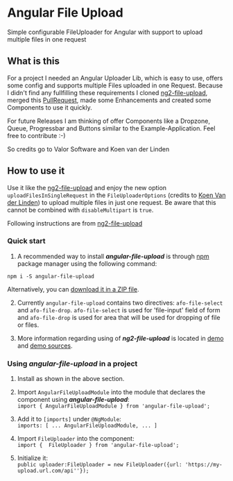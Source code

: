 # Angular File Upload

Simple configurable FileUploader for Angular with support to upload multiple files in one request

## What is this
For a project I needed an Angular Uploader Lib, which is easy to use, offers some config and supports multiple
Files uploaded in one Request. Because I didn't find any fullfilling these requirements I cloned
[ng2-file-upload](https://github.com/valor-software/ng2-file-upload), merged this
[PullRequest](https://github.com/valor-software/ng2-file-upload/pull/993), made some Enhancements and created 
some Components to use it quickly.

For future Releases I am thinking of offer Components like a Dropzone, Queue, Progressbar and Buttons similar 
to the Example-Application. Feel free to contribute :-)

So credits go to Valor Software and Koen van der Linden

## How to use it
Use it like the [ng2-file-upload](https://github.com/valor-software/ng2-file-upload) and enjoy the new option
`uploadFilesInSingleRequest` in the `FileUploaderOptions` (credits to [Koen Van der Linden](https://github.com/koenvanderlinden))
to upload multiple files in just one request. Be aware that this cannot be combined with `disableMultipart` is 
`true`.

Following instructions are from [ng2-file-upload](https://github.com/valor-software/ng2-file-upload)

### Quick start

1. A recommended way to install ***angular-file-upload*** is through [npm](https://www.npmjs.com/search?q=angular-file-upload)
package manager using the following command:

  `npm i -S angular-file-upload`

  Alternatively, you can [download it in a ZIP file](https://github.com/tkarzewski/angular-file-upload/archive/master.zip).

2. Currently `angular-file-upload` contains two directives: `afo-file-select` and `afo-file-drop`. `afo-file-select`
is used for 'file-input' field of form and `afo-file-drop` is used for area that will be used for dropping of 
file or files.

3. More information regarding using of ***ng2-file-upload*** is located in
  [demo](http://www.tobias-karzewski.de/angular-file-upload/) and [demo sources](https://github.com/tkarzewski/angular-file-upload/src).
  
### Using ***angular-file-upload*** in a project

1. Install as shown in the above section.

2. Import `AngularFileUploadModule` into the module that declares the component using ***angular-file-upload***:
   <br>```import { AngularFileUploadModule } from 'angular-file-upload';```

3. Add it to `[imports]` under `@NgModule`:
   <br>```imports: [ ... AngularFileUploadModule, ... ]```

4. Import `FileUploader` into the component:
   <br>```import {  FileUploader } from 'angular-file-upload';```

5. Initialize it:
   <br>```public uploader:FileUploader = new FileUploader({url: 'https://my-upload.url.com/api''});```
